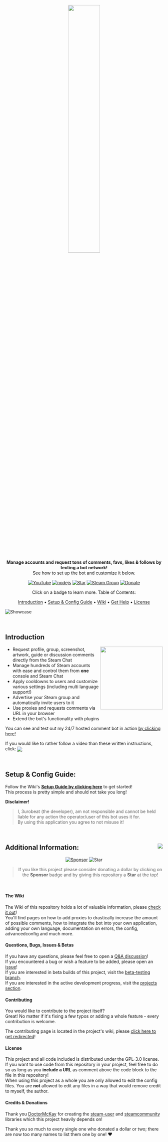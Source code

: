 <div align="center" markdown=1>
	<p align="center"><img width=45% src="https://3urobeat.com/comment-bot/steamLogo.png"></p>
	<strong>Manage accounts and request tons of comments, favs, likes & follows by texting a bot network!</strong>
	<br>See how to set up the bot and customize it below.<br>
	<p></p>
</div>

<div align="center">

[![YouTube](https://img.shields.io/badge/YouTube-Tutorial-red)](https://youtu.be/8J78rC9Z28U)
[![nodejs](https://img.shields.io/badge/node.js-v14-brightgreen)](https://nodejs.org/)
[![Star](https://img.shields.io/badge/-Give%20this%20repo%20a%20star!-yellow)](https://github.com/3urobeat/steam-comment-service-bot)
[![Steam Group](https://img.shields.io/badge/Steam%20Group-Join!-blue)](https://steamcommunity.com/groups/3urobeatGroup)
[![Donate](https://img.shields.io/badge/Donate-%241-orange)](https://github.com/sponsors/3urobeat)
<p align="center">Click on a badge to learn more. Table of Contents:</p>

</div>

<p align="center">
  <a href="#introduction">Introduction</a> •
  <a href="#setup--config-guide">Setup & Config Guide</a> •
  <a href="#the-wiki">Wiki</a> •
  <a href="#questions-bugs-issues--betas">Get Help</a> •
  <a href="#license">License</a>
</p>
  
![Showcase](https://3urobeat.com/comment-bot/showcase.gif)

&nbsp;

## **Introduction**  
<img align="right" width="200" height="200" src="https://3urobeat.com/comment-bot/mesh.png">  
  
* Request profile, group, screenshot, artwork, guide or discussion comments directly from the Steam Chat  
* Manage hundreds of Steam accounts with ease and control them from **one** console and Steam Chat  
* Apply cooldowns to users and customize various settings (including multi language support!) 
* Advertise your Steam group and automatically invite users to it  
* Use proxies and requests comments via URL in your browser  
* Extend the bot's functionality with plugins
  
You can see and test out my 24/7 hosted comment bot in action [by clicking here!](https://steamcommunity.com/id/3urobeatscommentbot)  
  
If you would like to rather follow a video than these written instructions, click: <a href="https://youtu.be/8J78rC9Z28U" target="_blank"><img align="center" src="https://img.shields.io/badge/YouTube-Tutorial-red"></a>  

&nbsp;

## Setup & Config Guide:
Follow the Wiki's [**Setup Guide by clicking here**](./docs/wiki/setup_guide.md) to get started!  
This process is pretty simple and should not take you long!  

**Disclaimer!**  
> I, 3urobeat (the developer), am not responsible and cannot be held liable for any action the operator/user of this bot uses it for.  
> By using this application you agree to not misuse it!  

&nbsp;

## Additional Information: <a href="https://youtu.be/8J78rC9Z28U?t=339" target="_blank"><img align="right" src="https://img.shields.io/badge/YouTube-Tutorial%20section-red"></a>
<div align="center">

[![Sponsor](https://img.shields.io/badge/Sponsor-%241-orange)](https://github.com/sponsors/3urobeat) ![Star](https://img.shields.io/github/stars/3urobeat/steam-comment-service-bot)  
> If you like this project please consider donating a dollar by clicking on the **Sponsor** badge and by giving this repository a **Star** at the top!  

</div>

&nbsp;

#### **The Wiki**
The Wiki of this repository holds a lot of valuable information, please [check it out](./docs/wiki#readme)!  
You'll find pages on how to add proxies to drastically increase the amount of possible comments, how to integrate the bot into your own application, adding your own language, documentation on errors, the config, advancedconfig and much more.  

#### **Questions, Bugs, Issues & Betas**
If you have any questions, please feel free to open a [Q&A discussion](https://github.com/3urobeat/steam-comment-service-bot/discussions/new?category=q-a)!  
If you encountered a bug or wish a feature to be added, please open an [issue](https://github.com/3urobeat/steam-comment-service-bot/issues/new/choose)!  
If you are interested in beta builds of this project, visit the [beta-testing branch](https://github.com/3urobeat/steam-comment-service-bot/tree/beta-testing).  
If you are interested in the active development progress, visit the [projects section](https://github.com/3urobeat/steam-comment-service-bot/projects).

#### **Contributing**
You would like to contribute to the project itself?  
Great! No matter if it's fixing a few typos or adding a whole feature - every contribution is welcome.  

The contributing page is located in the project's wiki, please [click here to get redirected](./docs/wiki/contributing.md)!

#### **License**
This project and all code included is distributed under the GPL-3.0 license.  
If you want to use code from this repository in your project, feel free to do so as long as you **include a URL** as comment above the code block to the file in this repository!  
When using this project as a whole you are only allowed to edit the config files. You are **not** allowed to edit any files in a way that would remove credit to myself, the author.  

#### **Credits & Donations**
Thank you [DoctorMcKay](https://github.com/DoctorMcKay) for creating the [steam-user](https://github.com/DoctorMcKay/node-steam-user) and [steamcommunity](https://github.com/DoctorMcKay/node-steamcommunity) libraries which this project heavily depends on!  

Thank you so much to every single one who donated a dollar or two; there are now too many names to list them one by one! ❤️  